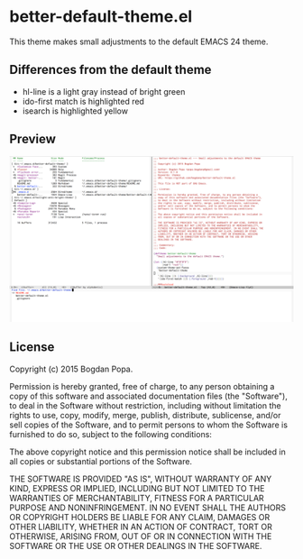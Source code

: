 # better-default-theme.el

This theme makes small adjustments to the default EMACS 24 theme.

## Differences from the default theme

- hl-line is a light gray instead of bright green
- ido-first match is highlighted red
- isearch is highlighted yellow

## Preview

![Screenshot](preview.png)

## License

Copyright (c) 2015 Bogdan Popa.

Permission is hereby granted, free of charge, to any person obtaining a copy
of this software and associated documentation files (the "Software"), to deal
in the Software without restriction, including without limitation the rights
to use, copy, modify, merge, publish, distribute, sublicense, and/or sell
copies of the Software, and to permit persons to whom the Software is
furnished to do so, subject to the following conditions:

The above copyright notice and this permission notice shall be included in all
copies or substantial portions of the Software.

THE SOFTWARE IS PROVIDED "AS IS", WITHOUT WARRANTY OF ANY KIND, EXPRESS OR
IMPLIED, INCLUDING BUT NOT LIMITED TO THE WARRANTIES OF MERCHANTABILITY,
FITNESS FOR A PARTICULAR PURPOSE AND NONINFRINGEMENT. IN NO EVENT SHALL THE
AUTHORS OR COPYRIGHT HOLDERS BE LIABLE FOR ANY CLAIM, DAMAGES OR OTHER
LIABILITY, WHETHER IN AN ACTION OF CONTRACT, TORT OR OTHERWISE, ARISING FROM,
OUT OF OR IN CONNECTION WITH THE SOFTWARE OR THE USE OR OTHER DEALINGS IN THE
SOFTWARE.
